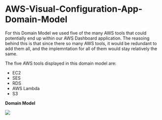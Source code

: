 # AWS-Visual-Configuration-App-Domain-Model

For this Domain Model we used five of the many AWS tools that could potentially end up within our AWS Dashboard application. The reasoing behind this is that since there
so many AWS tools, it would be redundant to add them all, and the implemntation for all of them would stay relatively the same.

The five AWS tools displayed in this domain model are:
- EC2
- SES
- RDS
- AWS Lambda
- S3


**Domain Model**

![](https://raw.githubusercontent.com/welawrence543/AWS-Visual-Configuration-App/master/Design/Capture.JPG)

